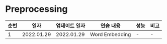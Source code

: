 # Preprocessing

|순번|일자|업데이트 일자|연습 내용|성능|비고|
|---|---|---|---|---|---|
|1|2022.01.29|2022.01.29|Word Embedding|-|-|